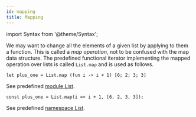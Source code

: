 ```yaml
---
id: mapping
title: Mapping
---
```


import Syntax from '@theme/Syntax';

We may want to change all the elements of a given list by applying to
them a function. This is called a *map operation*, not to be confused
with the map data structure. The predefined functional iterator
implementing the mapped operation over lists is called `List.map` and
is used as follows.

<Syntax syntax="cameligo">

```cameligo group=map_lists
let plus_one = List.map (fun i -> i + 1) [6; 2; 3; 3]
```

See predefined
[module List](../reference/list-reference/?lang=cameligo).

</Syntax>

<Syntax syntax="jsligo">

```jsligo group=map_lists
const plus_one = List.map(i => i + 1, [6, 2, 3, 3]);
```

See predefined
[namespace List](../reference/list-reference/?lang=jsligo).

</Syntax>
